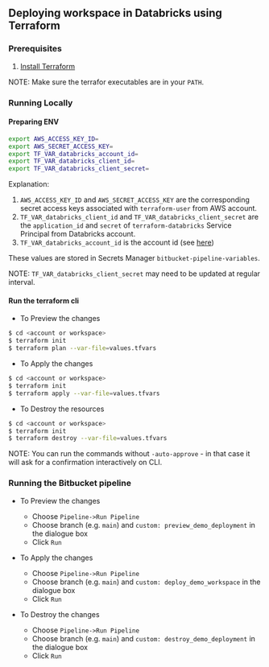 ## Deploying workspace in Databricks using Terraform

### Prerequisites

1. [Install Terraform](https://developer.hashicorp.com/terraform/tutorials/aws-get-started/install-cli)

NOTE: Make sure the terrafor executables are in your `PATH`.

### Running Locally

#### Preparing ENV

```bash
export AWS_ACCESS_KEY_ID=
export AWS_SECRET_ACCESS_KEY=
export TF_VAR_databricks_account_id=
export TF_VAR_databricks_client_id=
export TF_VAR_databricks_client_secret=
```

Explanation:

1. `AWS_ACCESS_KEY_ID` and `AWS_SECRET_ACCESS_KEY` are the corresponding secret access keys associated with `terraform-user` from AWS account.
2. `TF_VAR_databricks_client_id` and `TF_VAR_databricks_client_secret` are the `application_id` and `secret` of `terraform-databricks` Service Principal from Databricks account.
3. `TF_VAR_databricks_account_id` is the account id (see [here](https://docs.databricks.com/en/admin/account-settings/index.html#locate-your-account-id))

These values are stored in Secrets Manager `bitbucket-pipeline-variables`.

NOTE: `TF_VAR_databricks_client_secret` may need to be updated at regular interval.

#### Run the terraform cli

- To Preview the changes

```bash
$ cd <account or workspace>
$ terraform init
$ terraform plan --var-file=values.tfvars
```

- To Apply the changes

```bash
$ cd <account or workspace>
$ terraform init
$ terraform apply --var-file=values.tfvars
```

- To Destroy the resources

```bash
$ cd <account or workspace>
$ terraform init
$ terraform destroy --var-file=values.tfvars
```

NOTE: You can run the commands without `-auto-approve` - in that case it will ask for a confirmation interactively on CLI.

### Running the Bitbucket pipeline

- To Preview the changes

    - Choose `Pipeline->Run Pipeline`
    - Choose branch (e.g. `main`) and `custom: preview_demo_deployment` in the dialogue box
    - Click `Run`

- To Apply the changes

    - Choose `Pipeline->Run Pipeline`
    - Choose branch (e.g. `main`) and `custom: deploy_demo_workspace` in the dialogue box
    - Click `Run`

- To Destroy the changes

    - Choose `Pipeline->Run Pipeline`
    - Choose branch (e.g. `main`) and `custom: destroy_demo_deployment` in the dialogue box
    - Click `Run`
